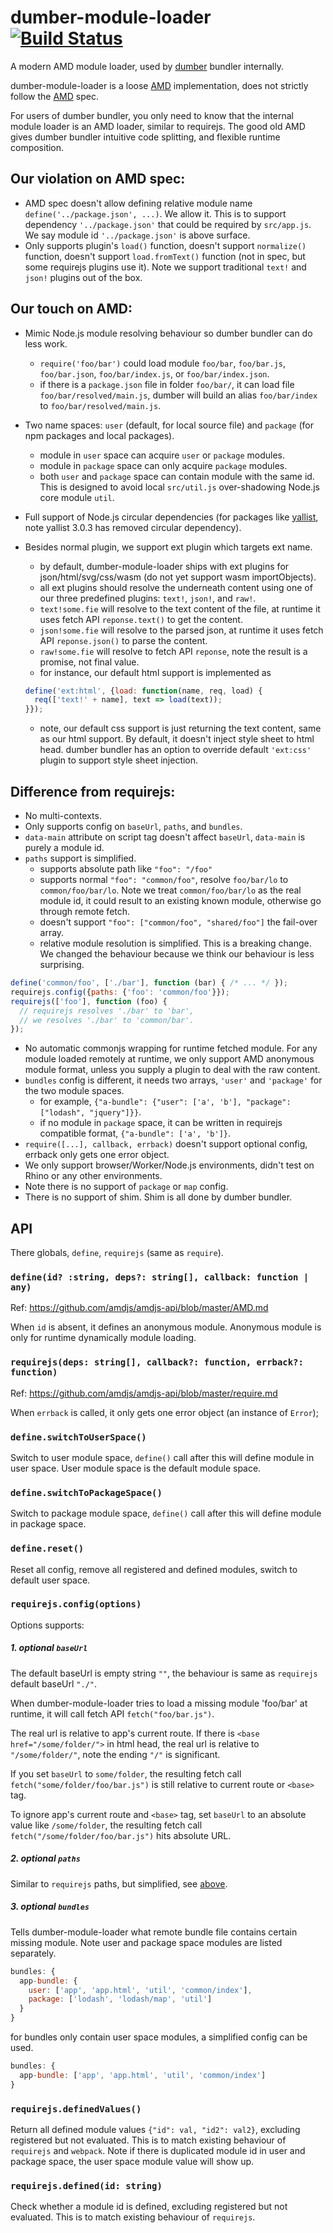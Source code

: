 # dumber-module-loader [![Build Status](https://travis-ci.org/dumberjs/dumber-module-loader.svg?branch=master)](https://travis-ci.org/dumberjs/dumber-module-loader)

A modern AMD module loader, used by [dumber](https://github.com/dumberjs/dumber) bundler internally.

dumber-module-loader is a loose [AMD](https://github.com/amdjs/amdjs-api) implementation, does not strictly follow the [AMD](https://github.com/amdjs/amdjs-api) spec.

For users of dumber bundler, you only need to know that the internal module loader is an AMD loader, similar to requirejs. The good old AMD gives dumber bundler intuitive code splitting, and flexible runtime composition.

## Our violation on AMD spec:

* AMD spec doesn't allow defining relative module name `define('../package.json', ...)`. We allow it. This is to support dependency `'../package.json'` that could be required by `src/app.js`. We say module id `'../package.json'` is above surface.
* Only supports plugin's `load()` function, doesn't support `normalize()` function, doesn't support `load.fromText()` function (not in spec, but some requirejs plugins use it). Note we support traditional `text!` and `json!` plugins out of the box.

## Our touch on AMD:

* Mimic Node.js module resolving behaviour so dumber bundler can do less work.
  - `require('foo/bar')` could load module `foo/bar`, `foo/bar.js`, `foo/bar.json`, `foo/bar/index.js`, or `foo/bar/index.json`.
  - if there is a `package.json` file in folder `foo/bar/`, it can load file `foo/bar/resolved/main.js`, dumber will build an alias `foo/bar/index` to `foo/bar/resolved/main.js`.
* Two name spaces: `user` (default, for local source file) and `package` (for npm packages and local packages).
  - module in `user` space can acquire `user` or `package` modules.
  - module in `package` space can only acquire `package` modules.
  - both `user` and `package` space can contain module with the same id. This is designed to avoid local `src/util.js` over-shadowing Node.js core module `util`.
* Full support of Node.js circular dependencies (for packages like [yallist](https://github.com/isaacs/yallist), note yallist 3.0.3 has removed circular dependency).
* Besides normal plugin, we support ext plugin which targets ext name.
  - by default, dumber-module-loader ships with ext plugins for json/html/svg/css/wasm (do not yet support wasm importObjects).
  - all ext plugins should resolve the underneath content using one of our three predefined plugins: `text!`, `json!`, and `raw!`.
  - `text!some.fie` will resolve to the text content of the file, at runtime it uses fetch API `reponse.text()` to get the content.
  - `json!some.fie` will resolve to the parsed json, at runtime it uses fetch API `reponse.json()` to parse the content.
  - `raw!some.fie` will resolve to fetch API `reponse`, note the result is a promise, not final value.
  - for instance, our default html support is implemented as

  ```js
  define('ext:html', {load: function(name, req, load) {
    req(['text!' + name], text => load(text));
  }});
  ```
  - note, our default css support is just returning the text content, same as our html support. By default, it doesn't inject style sheet to html head. dumber bundler has an option to override default `'ext:css'` plugin to support style sheet injection.

## Difference from requirejs:
* No multi-contexts.
* Only supports config on `baseUrl`, `paths`, and `bundles`.
* `data-main` attribute on script tag doesn't affect `baseUrl`, `data-main` is purely a module id.
* `paths` support is simplified.
  - supports absolute path like `"foo": "/foo"`
  - supports normal `"foo": "common/foo"`, resolve `foo/bar/lo` to `common/foo/bar/lo`. Note we treat `common/foo/bar/lo` as the real module id, it could result to an existing known module, otherwise go through remote fetch.
  - doesn't support `"foo": ["common/foo", "shared/foo"]` the fail-over array.
  - relative module resolution is simplified. This is a breaking change. We changed the behaviour because we think our behaviour is less surprising.

```js
define('common/foo', ['./bar'], function (bar) { /* ... */ });
requirejs.config({paths: {'foo': 'common/foo'}});
requirejs(['foo'], function (foo) {
  // requirejs resolves './bar' to 'bar',
  // we resolves './bar' to 'common/bar'.
});
```
* No automatic commonjs wrapping for runtime fetched module. For any module loaded remotely at runtime, we only support AMD anonymous module format, unless you supply a plugin to deal with the raw content.
* `bundles` config is different, it needs two arrays, `'user'` and `'package'` for the two module spaces.
  - for example, `{"a-bundle": {"user": ['a', 'b'], "package": ["lodash", "jquery"]}}`.
  - if no module in `package` space, it can be written in requirejs compatible format, `{"a-bundle": ['a', 'b']}`.
* `require([...], callback, errback)` doesn't support optional config, errback only gets one error object.
* We only support browser/Worker/Node.js environments, didn't test on Rhino or any other environments.
* Note there is no support of `package` or `map` config.
* There is no support of shim. Shim is all done by dumber bundler.

## API

There globals, `define`, `requirejs` (same as `require`).

### `define(id? :string, deps?: string[], callback: function | any)`

Ref: https://github.com/amdjs/amdjs-api/blob/master/AMD.md

When `id` is absent, it defines an anonymous module. Anonymous module is only for runtime dynamically module loading.

### `requirejs(deps: string[], callback?: function, errback?: function)`

Ref: https://github.com/amdjs/amdjs-api/blob/master/require.md

When `errback` is called, it only gets one error object (an instance of `Error`);

### `define.switchToUserSpace()`

Switch to user module space, `define()` call after this will define module in user space.
User module space is the default module space.

### `define.switchToPackageSpace()`

Switch to package module space, `define()` call after this will define module in package space.

### `define.reset()`

Reset all config, remove all registered and defined modules, switch to default user space.

### `requirejs.config(options)`

Options supports:

##### 1. optional `baseUrl`

The default baseUrl is empty string `""`, the behaviour is same as `requirejs` default baseUrl `"./"`.

When dumber-module-loader tries to load a missing module 'foo/bar' at runtime, it will call fetch API `fetch("foo/bar.js")`.

The real url is relative to app's current route.
If there is `<base href="/some/folder/">` in html head, the real url is relative to `"/some/folder/"`, note the ending `"/"` is significant.

If you set `baseUrl` to `some/folder`, the resulting fetch call `fetch("some/folder/foo/bar.js")` is still relative to current route or `<base>` tag.

To ignore app's current route and `<base>` tag, set `baseUrl` to an absolute value like `/some/folder`, the resulting fetch call `fetch("/some/folder/foo/bar.js")` hits absolute URL.

##### 2. optional `paths`

Similar to `requirejs` paths, but simplified, see [above](#difference-from-requirejs).

##### 3. optional `bundles`

Tells dumber-module-loader what remote bundle file contains certain missing module. Note user and package space modules are listed separately.

```js
bundles: {
  app-bundle: {
    user: ['app', 'app.html', 'util', 'common/index'],
    package: ['lodash', 'lodash/map', 'util']
  }
}
```

for bundles only contain user space modules, a simplified config can be used.
```js
bundles: {
  app-bundle: ['app', 'app.html', 'util', 'common/index']
}
```

### `requirejs.definedValues()`

Return all defined module values `{"id": val, "id2": val2}`, excluding registered but not evaluated. This is to match existing behaviour of `requirejs` and `webpack`. Note if there is duplicated module id in user and package space, the user space module value will show up.

### `requirejs.defined(id: string)`

Check whether a module id is defined, excluding registered but not evaluated. This is to match existing behaviour of `requirejs`.


